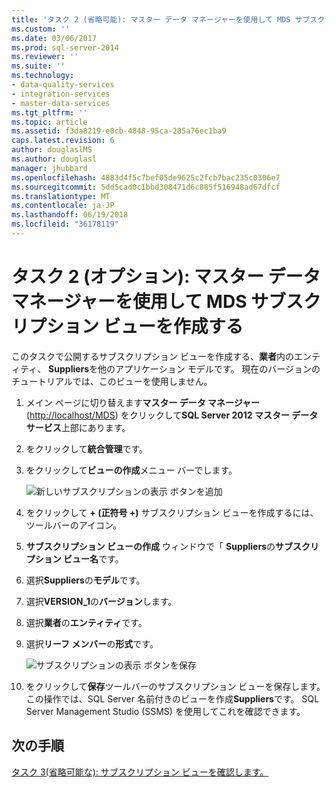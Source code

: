 ```yaml
---
title: 'タスク 2 (省略可能): マスター データ マネージャーを使用して MDS サブスクリプション ビューを作成する |Microsoft ドキュメント'
ms.custom: ''
ms.date: 03/06/2017
ms.prod: sql-server-2014
ms.reviewer: ''
ms.suite: ''
ms.technology:
- data-quality-services
- integration-services
- master-data-services
ms.tgt_pltfrm: ''
ms.topic: article
ms.assetid: f3da8219-e0cb-4848-95ca-285a76ec1ba9
caps.latest.revision: 6
author: douglaslMS
ms.author: douglasl
manager: jhubbard
ms.openlocfilehash: 4883d4f5c7bef05de9625c2fcb7bac235c0306e7
ms.sourcegitcommit: 5dd5cad0c1bbd308471d6c885f516948ad67dfcf
ms.translationtype: MT
ms.contentlocale: ja-JP
ms.lasthandoff: 06/19/2018
ms.locfileid: "36178119"
---
```

# <a name="task-2-optional-creating-a-mds-subscription-view-using-master-data-manager"></a>タスク 2 (オプション): マスター データ マネージャーを使用して MDS サブスクリプション ビューを作成する
  このタスクで公開するサブスクリプション ビューを作成する、**業者**内のエンティティ、 **Suppliers**を他のアプリケーション モデルです。 現在のバージョンのチュートリアルでは、このビューを使用しません。  
  
1.  メイン ページに切り替えます**マスター データ マネージャー** ([http://localhost/MDS](http://localhost/MDS)) をクリックして**SQL Server 2012 マスター データ サービス**上部にあります。  
  
2.  をクリックして**統合管理**です。  
  
3.  をクリックして**ビューの作成**メニュー バーでします。  
  
     ![新しいサブスクリプションの表示 ボタンを追加](../../2014/tutorials/media/et-creatingamdssubscriptionviewusingmdm-01.jpg "新しいサブスクリプションの表示 ボタンの追加")  
  
4.  をクリックして **+ (正符号 +)** サブスクリプション ビューを作成するには、ツールバーのアイコン。  
  
5.  **サブスクリプション ビューの作成** ウィンドウで「 **Suppliers**の**サブスクリプション ビュー名**です。  
  
6.  選択**Suppliers**の**モデル**です。  
  
7.  選択**VERSION_1**の**バージョン**します。  
  
8.  選択**業者**の**エンティティ**です。  
  
9. 選択**リーフ メンバー**の**形式**です。  
  
     ![サブスクリプションの表示 ボタンを保存](../../2014/tutorials/media/et-creatingamdssubscriptionviewusingmdm-02.jpg "サブスクリプションの表示 ボタンを保存")  
  
10. をクリックして**保存**ツールバーのサブスクリプション ビューを保存します。 この操作では、SQL Server 名前付きのビューを作成**Suppliers**です。 SQL Server Management Studio (SSMS) を使用してこれを確認できます。  
  
## <a name="next-step"></a>次の手順  
 [タスク 3&#40;省略可能な&#41;: サブスクリプション ビューを確認します。](task-3-optional-reviewing-the-subscription-views.md)  
  
  